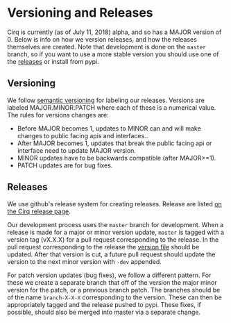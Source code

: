 # Versioning and Releases

Cirq is currently (as of July 11, 2018) alpha, and so has a MAJOR version 
of 0. Below is info on how we version releases, and how the releases 
themselves are created. Note that development is done on the `master` 
branch, so if you want to use a more stable version you should use one 
of the [releases](https://github.com/quantumlib/Cirq/releases) or 
install from pypi.

## Versioning

We follow [semantic versioning](https://semver.org/) for labeling our 
releases.  Versions are labeled MAJOR.MINOR.PATCH where each of these 
is a numerical value. The rules for versions changes are:
* Before MAJOR becomes 1, updates to MINOR can and will make changes to 
public facing apis and interfaces..
* After MAJOR becomes 1, updates that break the public facing api 
or interface need to update  MAJOR version.
* MINOR updates have to be backwards compatible (after MAJOR>=1).
* PATCH updates are for bug fixes.

## Releases

We use github's release system for creating releases.  Release are listed
[on the Cirq release page](https://github.com/quantumlib/Cirq/releases).

Our development process uses the `master` branch for development. 
When a release is made for a major or minor version update, `master`
is tagged with a version tag (vX.X.X) for a pull request corresponding 
to the release.  In the pull request corresponding to the release 
the [version file](cirq/_version.py) should be updated. After
that version is cut, a future pull request should update the 
version to the next minor version with `-dev` appended.

For patch version updates (bug fixes), we follow a different pattern.
For these we create a separate branch that off of the version the
major minor version for the patch, or a previous branch patch.  The
branches  should be of the name `branch-X-X-X` corresponding to the 
version.  These can then be appropriately tagged and the release
pushed to pypi.  These fixes, if possible, should also be merged
into master via a separate change.

         


